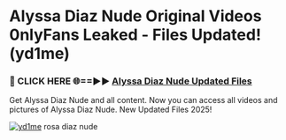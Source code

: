 # Alyssa Diaz Nude Original Videos 0nlyFans Leaked - Files Updated! (yd1me)

<h3>🔴 CLICK HERE 🌐==►► <a href="https://tinyurl.com/5h6xmrr3" rel="nofollow">Alyssa Diaz Nude Updated Files</a></h3>

Get Alyssa Diaz Nude and all content. Now you can access all videos and pictures of Alyssa Diaz Nude. New Updated Files 2025!

[![yd1me](https://i.imgur.com/KVD873Z.gif)](https://tinyurl.com/5h6xmrr3)
rosa diaz nude